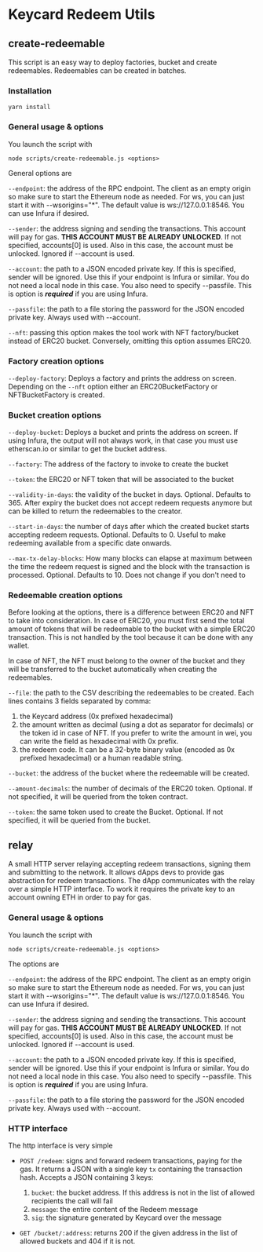 # Keycard Redeem Utils

## create-redeemable

This script is an easy way to deploy factories, bucket and create redeemables. Redeemables can be created in batches.

### Installation

`yarn install`

### General usage & options

You launch the script with

`node scripts/create-redeemable.js <options>`

General options are

`--endpoint`: the address of the RPC endpoint. The client as an empty origin so make sure to start the Ethereum node as needed. For ws, you can just start it with --wsorigins="*". The default value is ws://127.0.0.1:8546. You can use Infura if desired.

`--sender`: the address signing and sending the transactions. This account will pay for gas. **THIS ACCOUNT MUST BE ALREADY UNLOCKED**. If not specified, accounts[0] is used. Also in this case, the account must be unlocked. Ignored if --account is used.

`--account`: the path to a JSON encoded private key. If this is specified, sender will be ignored. Use this if your endpoint is Infura or similar. You do not need a local node in this case. You also need to specify --passfile. This is option is ***required*** if you are using Infura.

`--passfile`: the path to a file storing the password for the JSON encoded private key. Always used with --account.

`--nft`: passing this option makes the tool work with NFT factory/bucket instead of ERC20 bucket. Conversely, omitting this option assumes ERC20.

### Factory creation options

`--deploy-factory`: Deploys a factory and prints the address on screen. Depending on the `--nft` option either an ERC20BucketFactory or NFTBucketFactory is created.

### Bucket creation options

`--deploy-bucket`: Deploys a bucket and prints the address on screen. If using Infura, the output will not always work, in that case you must use etherscan.io or similar to get the bucket address.

`--factory`: The address of the factory to invoke to create the bucket

`--token`: the ERC20 or NFT token that will be associated to the bucket

`--validity-in-days`: the validity of the bucket in days. Optional. Defaults to 365. After expiry the bucket does not accept redeem requests anymore but can be killed to return the redeemables to the creator.

`--start-in-days`: the number of days after which the created bucket starts accepting redeem requests. Optional. Defaults to 0. Useful to make redeeming available from a specific date onwards.

`--max-tx-delay-blocks`: How many blocks can elapse at maximum between the time the redeem request is signed and the block with the transaction is processed. Optional. Defaults to 10. Does not change if you don't need to

### Redeemable creation options

Before looking at the options, there is a difference between ERC20 and NFT to take into consideration. In case of ERC20, you must first send the total amount of tokens that will be redeemable to the bucket with a simple ERC20 transaction. This is not handled by the tool because it can be done with any wallet.

In case of NFT, the NFT must belong to the owner of the bucket and they will be transferred to the bucket automatically when creating the redeemables.

`--file`: the path to the CSV describing the redeemables to be created. Each lines contains 3 fields separated by comma:
  1. the Keycard address (0x prefixed hexadecimal)
  2. the amount written as decimal (using a dot as separator for decimals) or the token id in case of NFT. If you prefer to write the amount in wei, you can write the field as hexadecimal with 0x prefix.
  3. the redeem code. It can be a 32-byte binary value (encoded as 0x prefixed hexadecimal) or a human readable string.

`--bucket`: the address of the bucket where the redeemable will be created.

`--amount-decimals`: the number of decimals of the ERC20 token. Optional. If not specified, it will be queried from the token contract.

`--token`: the same token used to create the Bucket. Optional. If not specified, it will be queried from the bucket.

## relay

A small HTTP server relaying accepting redeem transactions, signing them and submitting to the network. It allows dApps devs to provide gas abstraction for redeem transactions. The dApp communicates with the relay over a simple HTTP interface. To work it requires the private key to an account owning ETH in order to pay for gas.

### General usage & options

You launch the script with

`node scripts/create-redeemable.js <options>`

The options are

`--endpoint`: the address of the RPC endpoint. The client as an empty origin so make sure to start the Ethereum node as needed. For ws, you can just start it with --wsorigins="*". The default value is ws://127.0.0.1:8546. You can use Infura if desired.

`--sender`: the address signing and sending the transactions. This account will pay for gas. **THIS ACCOUNT MUST BE ALREADY UNLOCKED**. If not specified, accounts[0] is used. Also in this case, the account must be unlocked. Ignored if --account is used.

`--account`: the path to a JSON encoded private key. If this is specified, sender will be ignored. Use this if your endpoint is Infura or similar. You do not need a local node in this case. You also need to specify --passfile. This is option is ***required*** if you are using Infura.

`--passfile`: the path to a file storing the password for the JSON encoded private key. Always used with --account.

### HTTP interface

The http interface is very simple

* `POST /redeem`: signs and forward redeem transactions, paying for the gas. It returns a JSON with a single key `tx` containing the transaction hash. Accepts a JSON containing 3 keys:
  1. `bucket`: the bucket address. If this address is not in the list of allowed recipients the call will fail
  2. `message`: the entire content of the Redeem message
  3. `sig`: the signature generated by Keycard over the message

* `GET /bucket/:address`: returns 200 if the given address in the list of allowed buckets and 404 if it is not.
